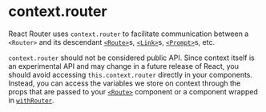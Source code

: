 # context.router

React Router uses `context.router` to facilitate communication between a `<Router>` and its descendant [`<Route>`](Route.md)s, [`<Link>`](../../../react-router-dom/docs/api/Link.md)s, [`<Prompt>`](Prompt.md)s, etc.

`context.router` should not be considered public API. Since context itself is an experimental API and may change in a future release of React, you should avoid accessing `this.context.router` directly in your components. Instead, you can access the variables we store on context through the props that are passed to your [`<Route>`](Route.md) component or a component wrapped in [`withRouter`](withRouter.md).
